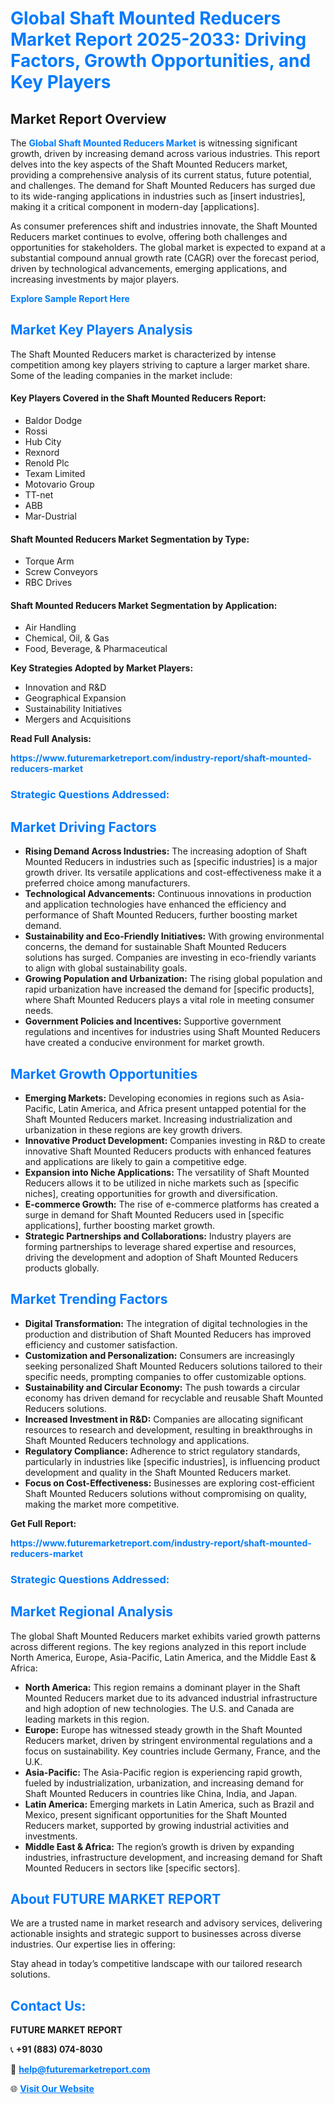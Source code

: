 <h1 style="color: #007BFF;">Global Shaft Mounted Reducers Market Report 2025-2033: Driving Factors, Growth Opportunities, and Key Players</h1>

<section id="overview">
<h2>Market Report Overview</h2>
<p>The <a href="https://www.futuremarketreport.com/industry-report/shaft-mounted-reducers-market" style="color: #007BFF; text-decoration: none;"><strong>Global Shaft Mounted Reducers Market</strong></a> is witnessing significant growth, driven by increasing demand across various industries. This report delves into the key aspects of the Shaft Mounted Reducers market, providing a comprehensive analysis of its current status, future potential, and challenges. The demand for Shaft Mounted Reducers has surged due to its wide-ranging applications in industries such as [insert industries], making it a critical component in modern-day [applications].</p>
<p>As consumer preferences shift and industries innovate, the Shaft Mounted Reducers market continues to evolve, offering both challenges and opportunities for stakeholders. The global market is expected to expand at a substantial compound annual growth rate (CAGR) over the forecast period, driven by technological advancements, emerging applications, and increasing investments by major players.</p>
</section>

<section id="overview">
<p><a href="https://www.futuremarketreport.com/request-sample/reportId=42249" style="color: #007BFF; text-decoration: none;"><strong>Explore Sample Report Here</strong></a></p>
</section>

<section id="key-players">
<h2 style="color: #007BFF;">Market Key Players Analysis</h2>
<p>The Shaft Mounted Reducers market is characterized by intense competition among key players striving to capture a larger market share. Some of the leading companies in the market include:</p>
<h4>Key Players Covered in the Shaft Mounted Reducers Report:</h4>
<ul><li>Baldor Dodge</li><li>Rossi</li><li>Hub City</li><li>Rexnord</li><li>Renold Plc</li><li>Texam Limited</li><li>Motovario Group</li><li>TT-net</li><li>ABB</li><li>Mar-Dustrial</li></ul>
<h4>Shaft Mounted Reducers Market Segmentation by Type:</h4>
<ul><li>Torque Arm</li><li>Screw Conveyors</li><li>RBC Drives</li></ul>

<h4>Shaft Mounted Reducers Market Segmentation by Application:</h4>
<ul><li>Air Handling</li><li>Chemical, Oil, &amp; Gas</li><li>Food, Beverage, &amp; Pharmaceutical</li></ul>
<p><strong>Key Strategies Adopted by Market Players:</strong></p>
<ul>
<li>Innovation and R&D</li>
<li>Geographical Expansion</li>
<li>Sustainability Initiatives</li>
<li>Mergers and Acquisitions</li>
</ul>
</section>

<section>
<p><strong>Read Full Analysis: </strong></p><a href="https://www.futuremarketreport.com/industry-report/shaft-mounted-reducers-market" style="color: #007BFF; text-decoration: none;"><strong>https://www.futuremarketreport.com/industry-report/shaft-mounted-reducers-market</strong></a>
<h3 style="color: #007BFF;">Strategic Questions Addressed:</h3>
</section>

<section id="driving-factors">
<h2 style="color: #007BFF;">Market Driving Factors</h2>
<ul>
<li><strong>Rising Demand Across Industries:</strong> The increasing adoption of Shaft Mounted Reducers in industries such as [specific industries] is a major growth driver. Its versatile applications and cost-effectiveness make it a preferred choice among manufacturers.</li>
<li><strong>Technological Advancements:</strong> Continuous innovations in production and application technologies have enhanced the efficiency and performance of Shaft Mounted Reducers, further boosting market demand.</li>
<li><strong>Sustainability and Eco-Friendly Initiatives:</strong> With growing environmental concerns, the demand for sustainable Shaft Mounted Reducers solutions has surged. Companies are investing in eco-friendly variants to align with global sustainability goals.</li>
<li><strong>Growing Population and Urbanization:</strong> The rising global population and rapid urbanization have increased the demand for [specific products], where Shaft Mounted Reducers plays a vital role in meeting consumer needs.</li>
<li><strong>Government Policies and Incentives:</strong> Supportive government regulations and incentives for industries using Shaft Mounted Reducers have created a conducive environment for market growth.</li>
</ul>
</section>

<section id="growth-opportunities">
<h2 style="color: #007BFF;">Market Growth Opportunities</h2>
<ul>
<li><strong>Emerging Markets:</strong> Developing economies in regions such as Asia-Pacific, Latin America, and Africa present untapped potential for the Shaft Mounted Reducers market. Increasing industrialization and urbanization in these regions are key growth drivers.</li>
<li><strong>Innovative Product Development:</strong> Companies investing in R&D to create innovative Shaft Mounted Reducers products with enhanced features and applications are likely to gain a competitive edge.</li>
<li><strong>Expansion into Niche Applications:</strong> The versatility of Shaft Mounted Reducers allows it to be utilized in niche markets such as [specific niches], creating opportunities for growth and diversification.</li>
<li><strong>E-commerce Growth:</strong> The rise of e-commerce platforms has created a surge in demand for Shaft Mounted Reducers used in [specific applications], further boosting market growth.</li>
<li><strong>Strategic Partnerships and Collaborations:</strong> Industry players are forming partnerships to leverage shared expertise and resources, driving the development and adoption of Shaft Mounted Reducers products globally.</li>
</ul>
</section>

<section id="trending-factors">
<h2 style="color: #007BFF;">Market Trending Factors</h2>
<ul>
<li><strong>Digital Transformation:</strong> The integration of digital technologies in the production and distribution of Shaft Mounted Reducers has improved efficiency and customer satisfaction.</li>
<li><strong>Customization and Personalization:</strong> Consumers are increasingly seeking personalized Shaft Mounted Reducers solutions tailored to their specific needs, prompting companies to offer customizable options.</li>
<li><strong>Sustainability and Circular Economy:</strong> The push towards a circular economy has driven demand for recyclable and reusable Shaft Mounted Reducers solutions.</li>
<li><strong>Increased Investment in R&D:</strong> Companies are allocating significant resources to research and development, resulting in breakthroughs in Shaft Mounted Reducers technology and applications.</li>
<li><strong>Regulatory Compliance:</strong> Adherence to strict regulatory standards, particularly in industries like [specific industries], is influencing product development and quality in the Shaft Mounted Reducers market.</li>
<li><strong>Focus on Cost-Effectiveness:</strong> Businesses are exploring cost-efficient Shaft Mounted Reducers solutions without compromising on quality, making the market more competitive.</li>
</ul>
</section>

<section>
<p><strong>Get Full Report: </strong></p><a href="https://www.futuremarketreport.com/industry-report/shaft-mounted-reducers-market" style="color: #007BFF; text-decoration: none;"><strong>https://www.futuremarketreport.com/industry-report/shaft-mounted-reducers-market</strong></a>
<h3 style="color: #007BFF;">Strategic Questions Addressed:</h3>
</section>


<section id="regional-analysis">
<h2 style="color: #007BFF;">Market Regional Analysis</h2>
<p>The global Shaft Mounted Reducers market exhibits varied growth patterns across different regions. The key regions analyzed in this report include North America, Europe, Asia-Pacific, Latin America, and the Middle East & Africa:</p>
<ul>
<li><strong>North America:</strong> This region remains a dominant player in the Shaft Mounted Reducers market due to its advanced industrial infrastructure and high adoption of new technologies. The U.S. and Canada are leading markets in this region.</li>
<li><strong>Europe:</strong> Europe has witnessed steady growth in the Shaft Mounted Reducers market, driven by stringent environmental regulations and a focus on sustainability. Key countries include Germany, France, and the U.K.</li>
<li><strong>Asia-Pacific:</strong> The Asia-Pacific region is experiencing rapid growth, fueled by industrialization, urbanization, and increasing demand for Shaft Mounted Reducers in countries like China, India, and Japan.</li>
<li><strong>Latin America:</strong> Emerging markets in Latin America, such as Brazil and Mexico, present significant opportunities for the Shaft Mounted Reducers market, supported by growing industrial activities and investments.</li>
<li><strong>Middle East & Africa:</strong> The region’s growth is driven by expanding industries, infrastructure development, and increasing demand for Shaft Mounted Reducers in sectors like [specific sectors].</li>
</ul>
</section>

<footer>
<h2 style="color: #007BFF;">About FUTURE MARKET REPORT</h2>
<p>We are a trusted name in market research and advisory services, delivering actionable insights and strategic support to businesses across diverse industries. Our expertise lies in offering:</p>

<p>Stay ahead in today’s competitive landscape with our tailored research solutions.</p>

<h2 style="color: #007BFF;">Contact Us:</h2>
<p><strong>FUTURE MARKET REPORT</strong></p>
<p>📞 <strong>+91 (883) 074-8030</strong></p>
<p>📧 <strong><a href="mailto:help@futuremarketreport.com" style="color: #007BFF;">help@futuremarketreport.com</a></strong></p>
<p>🌐 <strong><a href="https://www.futuremarketreport.com/" style="color: #007BFF;">Visit Our Website</a></strong></p>
</footer>